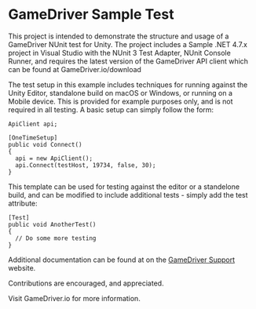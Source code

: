 # GameDriver Sample Test

This project is intended to demonstrate the structure and usage of a GameDriver NUnit test for Unity. The project includes a Sample .NET 4.7.x project in Visual Studio with the NUnit 3 Test Adapter, NUnit Console Runner, and requires the latest version of the GameDriver API client which can be found at GameDriver.io/download

The test setup in this example includes techniques for running against the Unity Editor, standalone build on macOS or Windows, or running on a Mobile device. This is provided for example purposes only, and is not required in all testing. A basic setup can simply follow the form:

```
ApiClient api;

[OneTimeSetup]
public void Connect()
{
  api = new ApiClient();
  api.Connect(testHost, 19734, false, 30);
}
```

This template can be used for testing against the editor or a standelone build, and can be modified to include additional tests - simply add the test attribute:

```
[Test]
public void AnotherTest()
{
  // Do some more testing
}
```

Additional documentation can be found at on the [GameDriver Support](https://support.gamedriver.io) website.

Contributions are encouraged, and appreciated.

Visit GameDriver.io for more information.
